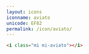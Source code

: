 ```yaml
---
layout: icons
iconname: aviato
unicode: EF82
permalink: /icon/aviato/
---
```


``` html
<i class="mi mi-aviato"></i>
```
